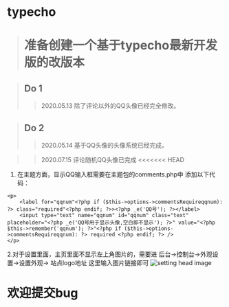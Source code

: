 # typecho

># 准备创建一个基于typecho最新开发版的改版本

> ## Do 1
>>2020.05.13
除了评论以外的QQ头像已经完全修改。

>## Do 2
>>2020.05.14
基于QQ头像的头像系统已经完成。

>>2020.07.15
评论随机QQ头像已完成
<<<<<<< HEAD

1. 在主题方面，显示QQ输入框需要在主题包的comments.php中
添加以下代码：
~~~
<p>
    <label for="qqnum"<?php if ($this->options->commentsRequireqqnum): ?> class="required"<?php endif; ?>><?php _e('QQ号'); ?></label>
    <input type="text" name="qqnum" id="qqnum" class="text" placeholder="<?php _e('QQ号用于显示头像,空白即不显示'); ?>" value="<?php $this->remember('qqnum'); ?>"<?php if ($this->options->commentsRequireqqnum): ?> required <?php endif; ?> />
</p>
~~~

2.对于设置里面，主页里面不显示左上角图片的，需要进 后台->控制台->外观设置->设置外观-> 站点logo地址 
这里输入图片链接即可
![setting head image](https://src.ifdo.ml/images/typechomodqheadsetting.png)



欢迎提交bug
=======

